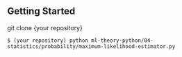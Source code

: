 ## Getting Started

git clone {your repository}

	$ (your repository) python ml-theory-python/04-statistics/probability/maximum-likelihood-estimator.py